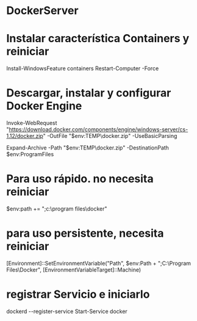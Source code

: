 # DockerServer


# Instalar característica Containers y reiniciar
Install-WindowsFeature containers
Restart-Computer -Force

# Descargar, instalar y configurar Docker Engine
Invoke-WebRequest "https://download.docker.com/components/engine/windows-server/cs-1.12/docker.zip" -OutFile "$env:TEMP\docker.zip" -UseBasicParsing

Expand-Archive -Path "$env:TEMP\docker.zip" -DestinationPath $env:ProgramFiles

# Para uso rápido. no necesita reiniciar
$env:path += ";c:\program files\docker"

# para uso persistente, necesita reiniciar 
[Environment]::SetEnvironmentVariable("Path", $env:Path + ";C:\Program Files\Docker", [EnvironmentVariableTarget]::Machine)

# registrar Servicio e iniciarlo
dockerd --register-service
Start-Service docker
